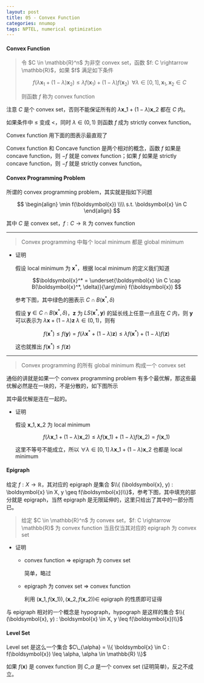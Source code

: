 ```yaml
---
layout: post
title: 05 - Convex Function
categories: nnumop
tags: NPTEL, numerical optimization
---
```


#### Convex Function

<blockquote>
令 $C \in \mathbb{R}^n$ 为非空 convex set，函数 $f: C \rightarrow \mathbb{R}$，如果 $f$ 满足如下条件

$$ f(\lambda \boldsymbol{x}_1 + (1 - \lambda) \boldsymbol{x}_2) \leq \lambda f(\boldsymbol{x}_1) + (1 - \lambda) f(\boldsymbol{x}_2) \;\; \forall \lambda \in [0, 1], \boldsymbol{x}_1,\boldsymbol{x}_2 \in C $$

则函数 $f$ 称为 convex function
</blockquote>

注意 $C$ 是个 convex set，否则不能保证所有的 $\lambda \boldsymbol{x}\_1 + (1 - \lambda)\boldsymbol{x}\_2$ 都在 $C$ 内。

如果条件中 $\leq$ 变成 $<$，同时 $\lambda \in (0, 1)$ 则函数 $f$ 成为 strictly convex function。

Convex function 用下面的图表示最直观了

<object data="/resource/NNP/05-convex-func/convex_func.svg" type="image/svg+xml" class="blkcenter"></object>

Convex function 和 Concave function 是两个相对的概念，函数 $f$ 如果是 concave function，则 $-f$ 就是 convex function；如果 $f$ 如果是 strictly concave function，则 $-f$ 就是 strictly convex function。

#### Convex Programming Problem

所谓的 convex programming problem，其实就是指如下问题

$$
\begin{align}
\min f(\boldsymbol{x}) \\\\
s.t. \boldsymbol{x} \in C
\end{align}
$$

其中 $C$ 是 convex set，$f: C \rightarrow \mathbb{R}$ 为 convex function

----------

<blockquote>
Convex programming 中每个 local minimum 都是 global minimum
</blockquote>

* 证明

  假设 local minimum 为 $\boldsymbol{x}^*$，根据 local minimum 的定义我们知道

  $$\boldsymbol{x}^* = \underset{\boldsymbol{x} \in C \cap B(\boldsymbol{x}^*, \delta)}{\arg\min} f(\boldsymbol{x}) $$

  参考下图，其中绿色的圈表示 $C \cap B(\boldsymbol{x}^*, \delta)$

  <object data="/resource/NNP/05-convex-func/localisglobal.svg" type="image/svg+xml" class="blkcenter"></object>

  假设 $\boldsymbol{y} \in C \cap B(\boldsymbol{x}^*, \delta)$，$\boldsymbol{z}$ 为 $LS(\boldsymbol{x}^*, \boldsymbol{y})$ 的延长线上任意一点且在 $C$ 内，则 $\boldsymbol{y}$ 可以表示为 $\lambda \boldsymbol{x} + (1 - \lambda) \boldsymbol{z} \; \lambda \in (0, 1)$，则有

  $$
  f(\boldsymbol{x}^*) \leq f(\boldsymbol{y}) = f(\lambda \boldsymbol{x}^* + (1 - \lambda) \boldsymbol{z}) \leq \lambda f(\boldsymbol{x}^*) + (1 - \lambda) f(\boldsymbol{z})
  $$

  这也就推出 $f(\boldsymbol{x}^*) \leq f(\boldsymbol{z})$

----------

<blockquote>
Convex programming 的所有 global minimum 构成一个 convex set
</blockquote>

通俗的讲就是如果一个 convex programming problem 有多个最优解，那这些最优解必然是在一块的，不是分散的，如下图所示

<object data="/resource/NNP/05-convex-func/many_global.svg" type="image/svg+xml" class="blkcenter"></object>

其中最优解是连在一起的。

* 证明

  假设 $\boldsymbol{x}\_1, \boldsymbol{x}\_2$ 为 local minimum

  $$
  f(\lambda \boldsymbol{x}\_1 + (1 - \lambda) \boldsymbol{x}\_2) \leq \lambda f(\boldsymbol{x}\_1) + (1 - \lambda) f(\boldsymbol{x}\_2) = f(\boldsymbol{x}\_1)
  $$

  这里不等号不能成立，所以 $\forall \lambda \in [0, 1] \; \lambda \boldsymbol{x}\_1 + (1 - \lambda) \boldsymbol{x}\_2$ 也都是 local minimum

#### Epigraph

给定 $f: X \rightarrow \mathbb{R}$，其对应的 epigraph 是集合 $\\{ (\boldsymbol{x}, y) : \boldsymbol{x} \in X, y \geq f(\boldsymbol{x})\\}$，参考下图，其中填充的部分就是 epigraph，当然 epigraph 是无限延伸的，这里只给出了其中的一部分而已。

<object data="/resource/NNP/05-convex-func/epigraph.svg" type="image/svg+xml" class="blkcenter"></object>

<blockquote>
给定 $C \in \mathbb{R}^n$ 为 convex set，$f: C \rightarrow \mathbb{R}$ 为 convex function 当且仅当其对应的 epigraph 为 convex set
</blockquote>

* 证明

  * convex function $\Rightarrow$ epigraph 为 convex set

     简单，略过

  * epigraph 为 convex set $\Rightarrow$ convex function

     利用 $(\boldsymbol{x}\_1, f(\boldsymbol{x}\_1)), (\boldsymbol{x}\_2, f(\boldsymbol{x}\_2)) \in$ epigraph 的性质即可证得

与 epigraph 相对的一个概念是 hypograph，hypograph 是这样的集合 $\\{ (\boldsymbol{x}, y) : \boldsymbol{x} \in X, y \leq f(\boldsymbol{x})\\}$

#### Level Set

Level set 是这么一个集合 $C\_{\alpha} = \\{ \boldsymbol{x} \in C : f(\boldsymbol{x}) \leq \alpha, \alpha \in \mathbb{R} \\}$

如果 $f(\boldsymbol{x})$ 是 convex function 则 $C\_{\alpha}$ 是一个 convex set (证明简单)，反之不成立。

